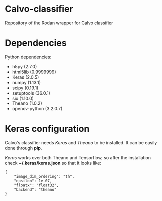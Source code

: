 # Calvo-classifier

Repository of the Rodan wrapper for Calvo classifier

# Dependencies

Python dependencies:

  * h5py (2.7.0)
  * html5lib (0.9999999)
  * Keras (2.0.5)
  * numpy (1.13.1)
  * scipy (0.19.1)
  * setuptools (36.0.1)
  * six (1.10.0)
  * Theano (1.0.2)
  * opencv-python (3.2.0.7)

# Keras configuration

Calvo's classifier needs *Keras* and *Theano* to be installed. It can be easily done through **pip**. 

*Keras* works over both Theano and Tensorflow, so after the installation check **~/.keras/keras.json** so that it looks like:

~~~
{
    "image_dim_ordering": "th", 
    "epsilon": 1e-07, 
    "floatx": "float32", 
    "backend": "theano"
}
~~~

